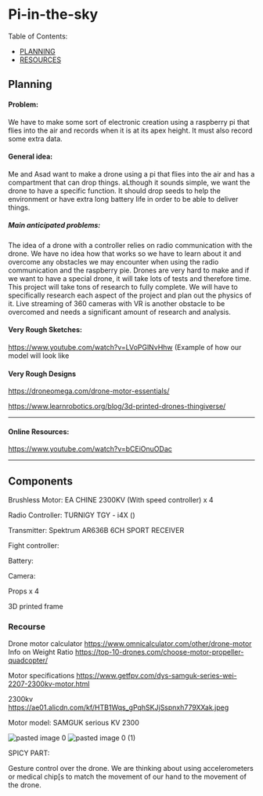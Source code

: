 # Pi-in-the-sky


Table of Contents:
* [PLANNING](https://github.com/afaqirz67/Pi-in-the-sky/blob/main/README.md#planning)
* [RESOURCES](Recourse)


## Planning

#### Problem:
We have to make some sort of electronic creation using a raspberry pi that flies into the air and records when it is at its apex height. It must also record some extra data.

#### General idea:
Me and Asad want to make a drone using a pi that flies into the air and has a compartment that can drop things. aLthough it sounds simple, we want the drone to have a specific function. It should drop seeds to help the environment or have extra long battery life in order to be able to deliver things.

##### Main anticipated problems:
The idea of a drone with a controller relies on radio communication with the drone. We have no idea how that works so we have to learn about it and overcome any obstacles we may encounter when using the radio communication and the raspberry pie.
Drones are very hard to make and if we want to have a special drone, it will take lots of tests and therefore time. This project will take tons of research to fully complete. We will have to specifically research each aspect of the project and plan out the physics of it. 
Live streaming of 360 cameras with VR is another obstacle to be overcomed and needs a significant amount of research and analysis.



#### Very Rough Sketches:

https://www.youtube.com/watch?v=LVoPGlNvHhw   (Example of how our model will look like

#### Very Rough Designs 
https://droneomega.com/drone-motor-essentials/

https://www.learnrobotics.org/blog/3d-printed-drones-thingiverse/

_____________________________________________________________________________________

#### Online Resources:

https://www.youtube.com/watch?v=bCEiOnuODac


____________________________________________________________________________________





## Components 

Brushless Motor: 	EA CHINE 2300KV (With speed controller)         x 4

Radio Controller:  	TURNIGY TGY - i4X ()

Transmitter: 		Spektrum AR636B 6CH SPORT RECEIVER 

Fight controller:

Battery:

Camera:

Props x 4

3D printed frame






### Recourse 

Drone motor calculator 
https://www.omnicalculator.com/other/drone-motor
Info on Weight Ratio
https://top-10-drones.com/choose-motor-propeller-quadcopter/

Motor specifications
https://www.getfpv.com/dys-samguk-series-wei-2207-2300kv-motor.html

2300kv
https://ae01.alicdn.com/kf/HTB1Wqs_gPqhSKJjSspnxh779XXak.jpeg


Motor model: SAMGUK serious KV 2300


![pasted image 0](https://user-images.githubusercontent.com/56890879/152362260-7c9233a2-e19b-481a-9829-89f53286319e.png)
![pasted image 0 (1)](https://user-images.githubusercontent.com/56890879/152362281-9065dfec-2e47-4a7a-8d15-e1356836e820.png)



SPICY PART:

Gesture control over the drone. We are thinking about using accelerometers or medical chip[s to match the movement of our hand to the movement of the drone.


